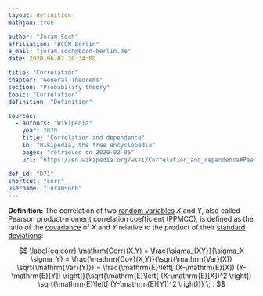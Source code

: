 ```yaml
---
layout: definition
mathjax: true

author: "Joram Soch"
affiliation: "BCCN Berlin"
e_mail: "joram.soch@bccn-berlin.de"
date: 2020-06-02 20:34:00

title: "Correlation"
chapter: "General Theorems"
section: "Probability theory"
topic: "Correlation"
definition: "Definition"

sources:
  - authors: "Wikipedia"
    year: 2020
    title: "Correlation and dependence"
    in: "Wikipedia, the free encyclopedia"
    pages: "retrieved on 2020-02-06"
    url: "https://en.wikipedia.org/wiki/Correlation_and_dependence#Pearson's_product-moment_coefficient"

def_id: "D71"
shortcut: "corr"
username: "JoramSoch"
---
```



**Definition:** The correlation of two [random variables](/D/rvar) $X$ and $Y$, also called Pearson product-moment correlation coefficient (PPMCC), is defined as the ratio of the [covariance](/D/cov) of $X$ and $Y$ relative to the product of their [standard deviations](/D/std):

$$ \label{eq:corr}
\mathrm{Corr}(X,Y) = \frac{\sigma_{XY}}{\sigma_X \sigma_Y} = \frac{\mathrm{Cov}(X,Y)}{\sqrt{\mathrm{Var}(X)} \sqrt{\mathrm{Var}(Y)}} = \frac{\mathrm{E}\left[ (X-\mathrm{E}[X]) (Y-\mathrm{E}[Y]) \right]}{\sqrt{\mathrm{E}\left[ (X-\mathrm{E}[X])^2 \right]} \sqrt{\mathrm{E}\left[ (Y-\mathrm{E}[Y])^2 \right]}} \; .
$$